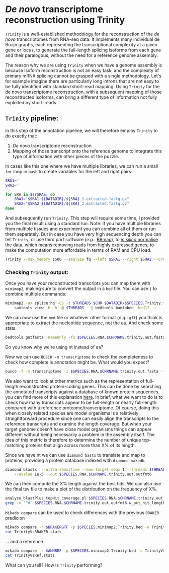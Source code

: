 # *De novo* transcriptome reconstruction using Trinity
`Trinity` is a well-established methodology for the reconstruction of the *de novo* transcriptomes from RNA-seq data. It implements many individual de Bruijn graphs, each representing the transcriptional complexity at a given gene or locus, to generate the full-length splicing isoforms from each gene and their paralogous, without the need for a reference genome assembly.

The reason why we are using `Trinity` when we have a genome assembly is because isoform reconstruction is not an easy task, and the complexity of primary mRNA splicing cannot be grasped with a single methodology. Let's for example imagine there are particularly long introns that are not easy to be fully identified with standard short-read mapping. Using `Trinity` for the de novo transcriptome reconstruction, with a subsequent mapping of those reconstructed isoforms, can bring a different type of information not fully exploited by short-reads.

## `Trinity` pipeline:
In this step of the annotation pipeline, we will therefore employ `Trinity` to do exactly that:
1. *De novo* transcriptome reconstruction
2. Mapping of those transcript onto the reference genome to integrate this type of information with other pieces of the puzzle.


In cases like this one where we have multiple libraries, we can run a small `for` loop in `bash` to create variables for the left and right pairs:
```bash
SRA1=''
SRA2=''

for SRA in $srSRAS; do
	SRA1="$SRA1 ${DATADIR}/${SRA}_1.extracted.fastq.gz"
	SRA2="$SRA2 ${DATADIR}/${SRA}_2.extracted.fastq.gz"
done
```

And subsequently run `Trinity`. This step will require some time, I provided you the final result using a standard run.
Note: if you have multiple libraries from multiple tissues and experiment you can combine all of them or run them separately. But in case you have very high sequencing depth you can tell `Trinity`, or use third part software (*e.g.*: [BBmap](https://jgi.doe.gov/data-and-tools/software-tools/bbtools/bb-tools-user-guide/bbmap-guide/)), to [*in silico* normalise](https://github.com/trinityrnaseq/trinityrnaseq/wiki/Trinity-Insilico-Normalization) the data, which means removing reads from highly expressed genes, to make the computation more affordable in terms of RAM and CPU load.
```bash
Trinity --max_memory 150G --seqType fq --left $SRA1 --right $SRA2 --CPU $THREADS --output $SPECIES.trinity --full_cleanup --bflyCPU $THREADS
```


### Checking `Trinity` output:
Once you have your reconstructed transcripts you can map them with `minimap2`, making sure to convert the output in a `bed` file. You can use `|` to combine multiple commands:
```bash
minimap2 -ax splice:hq -C5 -t $THREADS $CHR $DATADIR/$SPECIES.Trinity.fasta.gz | samtools sort - | \
	samtools view -b -h -@ $THREADS - | bedtools bamtobed -bed12 -i - | awk '{ if ( $10 > 1 ) print $0 }' | awk '{ $4 = $4"."NR; print }' | sed 's/ /\t/g' > $SPECIES.minimap2.Trinity.bed
```

We can now use the `bed` file or whatever other format (*e.g.*: `gff`) you think is appropriate to extract the nucleotide sequence, not the aa. And check some stats.
```bash
bedtools getfasta -nameOnly -fo $SPECIES.RNA.$CHRNAME.trinity.out.fasta -fi $DATADIR/$SPECIES.$CHRNAME.fasta -bed $SPECIES.minimap2.Trinity.bed
```
Do you know why we're using nt instead of aa? 

Now we can use `BUSCO -m transcriptome` to check the completeness to check how complete is annotation might be. What would you expect?
```bash
busco -f -m transcriptome -i $SPECIES.RNA.$CHRNAME.trinity.out.fasta -f -o $SPECIES.RNA.$CHRNAME.trinity.Busco.$BUSCODB -l $BUSCODIR/$BUSCODB --cpu $THREADS
```

We also want to look at other metrics such as the representation of full-length reconstructed protein-coding genes. This can be done by searching the annotated transcripts against a database of known protein sequences.
you can find more of this explanation [here](https://github.com/trinityrnaseq/trinityrnaseq/wiki/Counting-Full-Length-Trinity-Transcripts). In brief, what we want to do is to check how many transcripts appear to be full-length or nearly full-length compared with a reference proteome/transcriptome. Of course, doing this when closely related species are model organisms is a relatively straightforward procedure since one can easily align the transcripts to the reference transcripts and examine the length coverage. But when your target genome doesn't have close model organisms things can appear different without being necessarily a problem in the assembly itself. The idea of this metric is therefore to determine the number of unique top-matching proteins that align across more than X% of its length.

Since we have nt we can use `diamond bastx` to translate and map to proteins, providing a protein database indexed with `diamond makedb`.
```bash
diamond blastx  --ultra-sensitive --max-target-seqs 1 --threads $THREADS --query $SPECIES.RNA.$CHRNAME.trinity.out.fasta --outfmt 6 --db ${SWISSPROTDB} \
	--evalue 1e-5 --out $SPECIES.RNA.$CHRNAME.trinity.out.outfmt6
```

We can then compute the X% length against the best hits. We can also use the final tsv file to make a plot of the distribution on the frequency of X%.
```bash
analyze_blastPlus_topHit_coverage.pl $SPECIES.RNA.$CHRNAME.trinity.out.outfmt6 $SPECIES.RNA.$CHRNAME.trinity.out.fasta ${SWISSPROTDB}.fasta
grep -v '^#' $SPECIES.RNA.$CHRNAME.trinity.out.outfmt6.w_pct_hit_length | sed 's/^/Trinity\t/' > $SPECIES.RNA.$CHRNAME.trinity.out.outfmt6.w_pct_hit_length.tsv
```

`Mikado compare` can be used to check differences with the previous `BRAKER` predicion 
```bash
mikado compare -r $BRAKERGTF -p $SPECIES.minimap2.Trinity.bed -o TrinityVsBRAKER
cat TrinityVsBRAKER.stats
```

... and a reference.
```bash
mikado compare -r $ANNREF -p $SPECIES.minimap2.Trinity.bed -o TrinityVsRef
cat TrinityVsRef.stats
```

What can you tell? How is `Trinity` performing?

